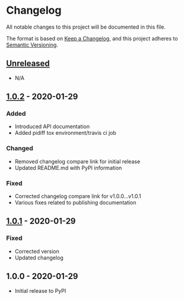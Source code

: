 # Changelog

All notable changes to this project will be documented in this file.

The format is based on [Keep a Changelog](https://keepachangelog.com/en/1.0.0/),
and this project adheres to [Semantic Versioning](https://semver.org/spec/v2.0.0.html).

## [Unreleased]

- N/A

## [1.0.2] - 2020-01-29

### Added
- Introduced API documentation
- Added pidiff tox environment/travis ci job

### Changed
- Removed changelog compare link for initial release
- Updated README.md with PyPI information

### Fixed
- Corrected changelog compare link for v1.0.0...v1.0.1
- Various fixes related to publishing documentation

## [1.0.1] - 2020-01-29

### Fixed
- Corrected version
- Updated changelog

## 1.0.0 - 2020-01-29

- Initial release to PyPI

[Unreleased]: https://github.com/nathanegillett/chexus/compare/v1.0.2...HEAD
[1.0.2]: https://github.com/nathanegillett/chexus/compare/v1.0.1...v1.0.2
[1.0.1]: https://github.com/nathanegillett/chexus/compare/v1.0.0...v1.0.1